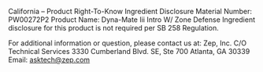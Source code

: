  
 
 
California – Product Right-To-Know Ingredient Disclosure 
Material Number: PW00272P2 
Product Name: Dyna-Mate Iii Intro W/ Zone Defense 
Ingredient disclosure for this product is not required per SB 258 Regulation. 
 
For additional information or question, please contact us at: 
Zep, Inc. 
C/O Technical Services 
3330 Cumberland Blvd. SE, Ste 700 
Atlanta, GA 30339 
Email: asktech@zep.com 
 
 
 
 
